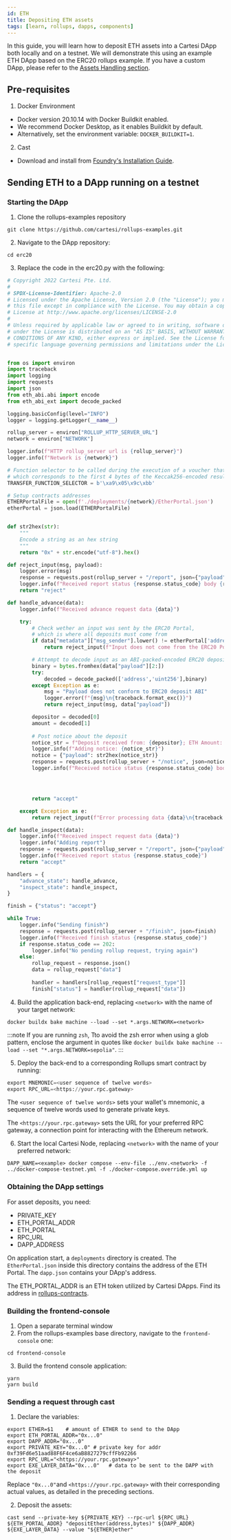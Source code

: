 ```yaml
---
id: ETH
title: Depositing ETH assets
tags: [learn, rollups, dapps, components]
---
```


In this guide, you will learn how to deposit ETH assets into a Cartesi DApp both locally and on a testnet. We will demonstrate this using an example ETH DApp based on the ERC20 rollups example. If you have a custom DApp, please refer to the [Assets Handling section](./assets-handling.md).


## Pre-requisites

1. Docker Environment
  - Docker version 20.10.14 with Docker Buildkit enabled.
  - We recommend Docker Desktop, as it enables Buildkit by default.
  - Alternatively, set the environment variable: `DOCKER_BUILDKIT=1`.
2. Cast
  - Download and install from [Foundry's Installation Guide](https://book.getfoundry.sh/getting-started/installation).


## Sending ETH to a DApp running on a testnet

### Starting the DApp

1. Clone the rollups-examples repository

```shell
git clone https://github.com/cartesi/rollups-examples.git
```

2. Navigate to the DApp repository:

```shell
cd erc20
```

3. Replace the code in the erc20.py with the following:

```python
# Copyright 2022 Cartesi Pte. Ltd.
#
# SPDX-License-Identifier: Apache-2.0
# Licensed under the Apache License, Version 2.0 (the "License"); you may not use
# this file except in compliance with the License. You may obtain a copy of the
# License at http://www.apache.org/licenses/LICENSE-2.0
#
# Unless required by applicable law or agreed to in writing, software distributed
# under the License is distributed on an "AS IS" BASIS, WITHOUT WARRANTIES OR
# CONDITIONS OF ANY KIND, either express or implied. See the License for the
# specific language governing permissions and limitations under the License.


from os import environ
import traceback
import logging
import requests
import json
from eth_abi.abi import encode
from eth_abi_ext import decode_packed

logging.basicConfig(level="INFO")
logger = logging.getLogger(__name__)

rollup_server = environ["ROLLUP_HTTP_SERVER_URL"]
network = environ["NETWORK"]

logger.info(f"HTTP rollup_server url is {rollup_server}")
logger.info(f"Network is {network}")

# Function selector to be called during the execution of a voucher that transfers funds,
# which corresponds to the first 4 bytes of the Keccak256-encoded result of "transfer(address,uint256)"
TRANSFER_FUNCTION_SELECTOR = b'\xa9\x05\x9c\xbb'

# Setup contracts addresses
ETHERPortalFile = open(f'./deployments/{network}/EtherPortal.json')
etherPortal = json.load(ETHERPortalFile) 


def str2hex(str):
    """
    Encode a string as an hex string
    """
    return "0x" + str.encode("utf-8").hex()

def reject_input(msg, payload):
    logger.error(msg)
    response = requests.post(rollup_server + "/report", json={"payload": payload})
    logger.info(f"Received report status {response.status_code} body {response.content}")
    return "reject"

def handle_advance(data):
    logger.info(f"Received advance request data {data}")

    try:
        # Check wether an input was sent by the ERC20 Portal,
        # which is where all deposits must come from
        if data["metadata"]["msg_sender"].lower() != etherPortal['address'].lower():
            return reject_input(f"Input does not come from the ERC20 Portal", data["payload"])

        # Attempt to decode input as an ABI-packed-encoded ERC20 deposit
        binary = bytes.fromhex(data["payload"][2:])
        try:
            decoded = decode_packed(['address','uint256'],binary)
        except Exception as e:
            msg = "Payload does not conform to ERC20 deposit ABI"
            logger.error(f"{msg}\n{traceback.format_exc()}")
            return reject_input(msg, data["payload"])

        depositor = decoded[0]
        amount = decoded[1]
        
        # Post notice about the deposit
        notice_str = f"Deposit received from: {depositor}; ETH Amount: {amount}"
        logger.info(f"Adding notice: {notice_str}")
        notice = {"payload": str2hex(notice_str)}
        response = requests.post(rollup_server + "/notice", json=notice)
        logger.info(f"Received notice status {response.status_code} body {response.content}")




        return "accept"

    except Exception as e:
        return reject_input(f"Error processing data {data}\n{traceback.format_exc()}")

def handle_inspect(data):
    logger.info(f"Received inspect request data {data}")
    logger.info("Adding report")
    response = requests.post(rollup_server + "/report", json={"payload": data["payload"]})
    logger.info(f"Received report status {response.status_code}")
    return "accept"

handlers = {
    "advance_state": handle_advance,
    "inspect_state": handle_inspect,
}

finish = {"status": "accept"}

while True:
    logger.info("Sending finish")
    response = requests.post(rollup_server + "/finish", json=finish)
    logger.info(f"Received finish status {response.status_code}")
    if response.status_code == 202:
        logger.info("No pending rollup request, trying again")
    else:
        rollup_request = response.json()
        data = rollup_request["data"]
        
        handler = handlers[rollup_request["request_type"]]
        finish["status"] = handler(rollup_request["data"])
```

4. Build the application back-end, replacing `<network>` with the name of your target network:

```shell
docker buildx bake machine --load --set *.args.NETWORK=<network>
```

:::note
If you are running `zsh`, Tto avoid the zsh error when using a glob pattern, enclose the argument in quotes like `docker buildx bake machine --load --set "*.args.NETWORK=sepolia"`.
:::

5. Deploy the back-end to a corresponding Rollups smart contract by running:


```python
export MNEMONIC=<user sequence of twelve words>
export RPC_URL=<https://your.rpc.gateway>
```

The `<user sequence of twelve words>` sets your wallet's mnemonic, a sequence of twelve words used to generate private keys.

The `<https://your.rpc.gateway>` sets the URL for your preferred RPC gateway, a connection point for interacting with the Ethereum network. 

6. Start the local Cartesi Node, replacing `<network>` with the name of your preferred network:

```shell
DAPP_NAME=<example> docker compose --env-file ../env.<network> -f ../docker-compose-testnet.yml -f ./docker-compose.override.yml up
```

### Obtaining the DApp settings

For asset deposits, you need:

* PRIVATE_KEY
* ETH_PORTAL_ADDR
* ETH_PORTAL
* RPC_URL
* DAPP_ADDRESS

On application start, a `deployments` directory is created. The `EtherPortal.json` inside this directory contains the address of the ETH Portal. The `dapp.json` contains your DApp's address.


The ETH_PORTAL_ADDR is an ETH token utilized by Cartesi DApps. Find its address in [rollups-contracts](https://github.com/cartesi/rollups-contracts/tree/main/onchain%2Frollups%2Fdeployments).

### Building the frontend-console

1. Open a separate terminal window
2. From the rollups-examples base directory, navigate to the `frontend-console` one:
```shell
cd frontend-console
```
3. Build the frontend console application:
```shell
yarn
yarn build
```

### Sending a request through cast

1. Declare the variables:

```shell
export ETHER=$1    # amount of ETHER to send to the DApp
export ETH_PORTAL_ADDR="0x...0"
export DAPP_ADDR="0x...0"
export PRIVATE_KEY="0x...0" # private key for addr 0xf39Fd6e51aad88F6F4ce6aB8827279cffFb92266
export RPC_URL="<https://your.rpc.gateway>"
export EXE_LAYER_DATA="0x...0"   # data to be sent to the DAPP with the deposit
```

Replace `"0x...0"`and `<https://your.rpc.gateway>` with their corresponding actual values, as detailed in the preceding sections.

2. Deposit the assets:

```shell
cast send --private-key ${PRIVATE_KEY} --rpc-url ${RPC_URL} ${ETH_PORTAL_ADDR} "depositEther(address,bytes)" ${DAPP_ADDR} ${EXE_LAYER_DATA} --value "${ETHER}ether"
```
